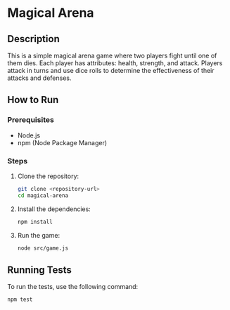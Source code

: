 # Magical Arena

## Description

This is a simple magical arena game where two players fight until one of them dies. Each player has attributes: health, strength, and attack. Players attack in turns and use dice rolls to determine the effectiveness of their attacks and defenses.

## How to Run

### Prerequisites

- Node.js
- npm (Node Package Manager)

### Steps

1. Clone the repository:
    ```bash
    git clone <repository-url>
    cd magical-arena
    ```

2. Install the dependencies:
    ```bash
    npm install
    ```

3. Run the game:
    ```bash
    node src/game.js
    ```

## Running Tests

To run the tests, use the following command:

```bash
npm test
